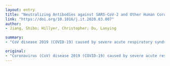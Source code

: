 ```yaml
---
layout: entry
title: "Neutralizing Antibodies against SARS-CoV-2 and Other Human Coronaviruses"
link: "https://doi.org/10.1016/j.it.2020.03.007"
author:
- Jiang, Shibo; Hillyer, Christopher; Du, Lanying

summary:
- "CoV disease 2019 (COVID-19) caused by severe acute respiratory syndrome (SARS)-CoV-2 (also known as 2019-nCoV) is threatening global public health, social stability, and economic development. This article discusses advances in the research and development of neutralizing antibodies (nAbs) for the prevention and treatment of infection by SARS. CoV-2 is also known as CoV. The disease is also threatening public health and social stability."

original:
- "Coronavirus (CoV) disease 2019 (COVID-19) caused by severe acute respiratory syndrome (SARS)-CoV-2 (also known as 2019-nCoV) is threatening global public health, social stability, and economic development. To meet this challenge, this article discusses advances in the research and development of neutralizing antibodies (nAbs) for the prevention and treatment of infection by SARS-CoV-2 and other human CoVs."
---
```


